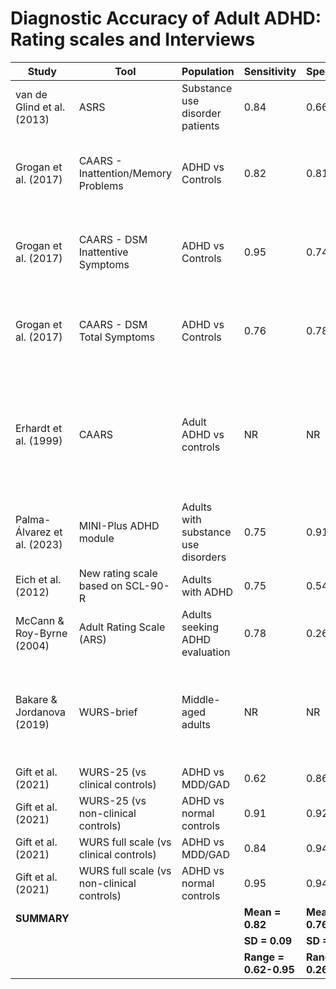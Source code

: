 # Diagnostic Accuracy of Adult ADHD: Rating scales and Interviews

| Study                       | Tool                                       | Population                          | Sensitivity           | Specificity           | Notes                                                                                       |
| --------------------------- | ------------------------------------------ | ----------------------------------- | --------------------- | --------------------- | ------------------------------------------------------------------------------------------- |
| van de Glind et al. (2013)  | ASRS                                       | Substance use disorder patients     | 0.84                  | 0.66                  | PPV=0.26, NPV=0.97                                                                          |
| Grogan et al. (2017)        | CAARS - Inattention/Memory Problems        | ADHD vs Controls                    | 0.82                  | 0.81                  | Specificity drops to 50% when comparing with clinical controls                              |
| Grogan et al. (2017)        | CAARS - DSM Inattentive Symptoms           | ADHD vs Controls                    | 0.95                  | 0.74                  | Specificity drops to 43% when comparing with clinical controls                              |
| Grogan et al. (2017)        | CAARS - DSM Total Symptoms                 | ADHD vs Controls                    | 0.76                  | 0.78                  | Specificity drops to 36% when comparing with clinical controls                              |
| Erhardt et al. (1999)       | CAARS                                      | Adult ADHD vs controls              | NR                    | NR                    | Reports 'high sensitivity and specificity' with 'overall diagnostic efficiency rate of 85%' |
| Palma-Álvarez et al. (2023) | MINI-Plus ADHD module                      | Adults with substance use disorders | 0.75                  | 0.91                  | PPV=0.60, NPV=0.96, Kappa=0.60                                                              |
| Eich et al. (2012)          | New rating scale based on SCL-90-R         | Adults with ADHD                    | 0.75                  | 0.54                  |                                                                                             |
| McCann & Roy-Byrne (2004)   | Adult Rating Scale (ARS)                   | Adults seeking ADHD evaluation      | 0.78                  | 0.26                  | At cutoff score of 36, high false positive rate                                             |
| Bakare & Jordanova (2019)   | WURS-brief                                 | Middle-aged adults                  | NR                    | NR                    | Reports 'high sensitivity' but specificity is not clearly reported                          |
| Gift et al. (2021)          | WURS-25 (vs clinical controls)             | ADHD vs MDD/GAD                     | 0.62                  | 0.86                  | PPV=0.73, NPV=0.79                                                                          |
| Gift et al. (2021)          | WURS-25 (vs non-clinical controls)         | ADHD vs normal controls             | 0.91                  | 0.92                  | PPV=0.93, NPV=0.90                                                                          |
| Gift et al. (2021)          | WURS full scale (vs clinical controls)     | ADHD vs MDD/GAD                     | 0.84                  | 0.94                  | PPV=0.88, NPV=0.91                                                                          |
| Gift et al. (2021)          | WURS full scale (vs non-clinical controls) | ADHD vs normal controls             | 0.95                  | 0.94                  | PPV=0.95, NPV=0.94                                                                          |
| **SUMMARY**                 |                                            |                                     | **Mean = 0.82**       | **Mean = 0.76**       |                                                                                             |
|                             |                                            |                                     | **SD = 0.09**         | **SD = 0.20**         |                                                                                             |
|                             |                                            |                                     | **Range = 0.62-0.95** | **Range = 0.26-0.94** |                                                                                             |
